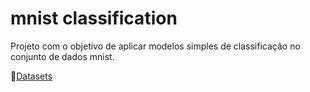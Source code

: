 # mnist classification
Projeto com o objetivo de aplicar modelos simples de classificação no conjunto de dados mnist.

📜[Datasets](https://www.kaggle.com/c/digit-recognizer) <br>

